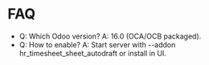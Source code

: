 # FAQ

- Q: Which Odoo version? A: 16.0 (OCA/OCB packaged).
- Q: How to enable? A: Start server with --addon hr_timesheet_sheet_autodraft or install in UI.
